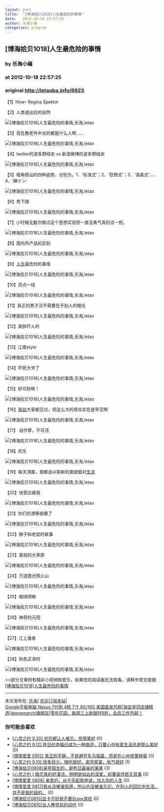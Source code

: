 ```yaml
---
layout: post
title:  "[博海拾贝1018]人生最危险的事情"
date:   2012-10-18 22:57:25
author: 乐淘小编
categories: program
---
```


## [博海拾贝1018]人生最危险的事情
### by 乐淘小编
### at 2012-10-18 22:57:25
### original <http://letaoba.info/6923>

<p>【1】How– Regina Spektor</p>
<div></div>
<p>【2】人类退出后的自然</p>
<p><img src="http://ww2.sinaimg.cn/bmiddle/9198736fjw1dxz24mzcovj.jpg" alt="[博海拾贝1018]人生最危险的事情,乐淘,letao" title="[博海拾贝1018]人生最危险的事情|来自乐淘"></p>
<p>【3】现在教老外中文的都是什么人啊……</p>
<p><img src="http://ww2.sinaimg.cn/bmiddle/9198736fjw1dxz21ng4raj.jpg" alt="[博海拾贝1018]人生最危险的事情,乐淘,letao" title="[博海拾贝1018]人生最危险的事情|来自乐淘"></p>
<p>【4】twitter的波多野结衣 vs 新浪微博的波多野结衣</p>
<p><img src="http://ww1.sinaimg.cn/bmiddle/9198736fjw1dxz2296zjgj.jpg" alt="[博海拾贝1018]人生最危险的事情,乐淘,letao" title="[博海拾贝1018]人生最危险的事情|来自乐淘"></p>
<p>【5】墙角搭讪的四种姿势，分别为，1、‘标准式’；2、‘狂野式’；3、‘温柔式’……4、‘蝉ドン’</p>
<p><img src="http://ww1.sinaimg.cn/bmiddle/9198736fjw1dxz22pcte6j.jpg" alt="[博海拾贝1018]人生最危险的事情,乐淘,letao" title="[博海拾贝1018]人生最危险的事情|来自乐淘"></p>
<p>【6】秀下限</p>
<p><img src="http://ww2.sinaimg.cn/bmiddle/9198736fjw1dxz23ayi6tj.jpg" alt="[博海拾贝1018]人生最危险的事情,乐淘,letao" title="[博海拾贝1018]人生最危险的事情|来自乐淘"></p>
<p>【7】小时候无数次做过这个思想实验但一直没勇气真的试一把。</p>
<p><img src="http://ww3.sinaimg.cn/bmiddle/9198736fjw1dxz240dbjhj.jpg" alt="[博海拾贝1018]人生最危险的事情,乐淘,letao" title="[博海拾贝1018]人生最危险的事情|来自乐淘"></p>
<p>【8】国内外产品的区别</p>
<p><img src="http://ww3.sinaimg.cn/bmiddle/9198736fjw1dxz27xyo5kj.jpg" alt="[博海拾贝1018]人生最危险的事情,乐淘,letao" title="[博海拾贝1018]人生最危险的事情|来自乐淘"></p>
<p>【9】<a href="http://letaoba.info/tag/%e4%ba%ba%e7%94%9f" title="查看 人生 中的全部文章">人生</a>最危险的事情</p>
<p><img src="http://ww2.sinaimg.cn/bmiddle/9198736fjw1dxz2at2hrjj.jpg" alt="[博海拾贝1018]人生最危险的事情,乐淘,letao" title="[博海拾贝1018]人生最危险的事情|来自乐淘"></p>
<p>【10】亮点一线</p>
<p><img src="http://ww3.sinaimg.cn/bmiddle/9198736fjw1dxz2c6dts0j.jpg" alt="[博海拾贝1018]人生最危险的事情,乐淘,letao" title="[博海拾贝1018]人生最危险的事情|来自乐淘"></p>
<p>【11】真正的男子汉不需要在乎别人的眼光</p>
<p><img src="http://ww1.sinaimg.cn/bmiddle/9198736fjw1dxz2elz7nfj.jpg" alt="[博海拾贝1018]人生最危险的事情,乐淘,letao" title="[博海拾贝1018]人生最危险的事情|来自乐淘"></p>
<p>【12】奥胖吓人的</p>
<p><img src="http://ww4.sinaimg.cn/bmiddle/9198736fjw1dxz2e1f0v7g.gif" alt="[博海拾贝1018]人生最危险的事情,乐淘,letao" title="[博海拾贝1018]人生最危险的事情|来自乐淘"></p>
<p>【13】江南style</p>
<p><img src="http://ww3.sinaimg.cn/bmiddle/9198736fjw1dxz2d3ai4rg.gif" alt="[博海拾贝1018]人生最危险的事情,乐淘,letao" title="[博海拾贝1018]人生最危险的事情|来自乐淘"></p>
<p>【14】吓死大爷了</p>
<p><img src="http://ww3.sinaimg.cn/large/9198736fjw1dxz2cjl1mig.gif" alt="[博海拾贝1018]人生最危险的事情,乐淘,letao" title="[博海拾贝1018]人生最危险的事情|来自乐淘"></p>
<p>【15】好可耐啊！</p>
<p><img src="http://ww3.sinaimg.cn/bmiddle/9198736fjw1dxz2begh2ug.gif" alt="[博海拾贝1018]人生最危险的事情,乐淘,letao" title="[博海拾贝1018]人生最危险的事情|来自乐淘"></p>
<p>【16】<a href="http://letaoba.info/tag/%e5%b1%8c%e4%b8%9d" title="查看 屌丝 中的全部文章">屌丝</a>大家都见过，但这么大的屌丝实在是罕见啊</p>
<p><img src="http://ww4.sinaimg.cn/bmiddle/9198736fjw1dxz28yumdbg.gif" alt="[博海拾贝1018]人生最危险的事情,乐淘,letao" title="[博海拾贝1018]人生最危险的事情|来自乐淘"></p>
<p>【17】 自作孽，不可活</p>
<p><img src="http://ww2.sinaimg.cn/bmiddle/9198736fjw1dxz276akkzg.gif" alt="[博海拾贝1018]人生最危险的事情,乐淘,letao" title="[博海拾贝1018]人生最危险的事情|来自乐淘"></p>
<p>【18】欢乐</p>
<p><img src="http://ww2.sinaimg.cn/bmiddle/9c0ce9e3tw1dxyig97agug.gif" alt="[博海拾贝1018]人生最危险的事情,乐淘,letao" title="[博海拾贝1018]人生最危险的事情|来自乐淘"></p>
<p>【19】每天清晨，我都会以崭新的面貌面对<a href="http://letaoba.info/tag/%e7%94%9f%e6%b4%bb" title="查看 生活 中的全部文章">生活</a></p>
<p><img src="http://ww2.sinaimg.cn/bmiddle/69b1d125tw1dxymdp910nj.jpg" alt="[博海拾贝1018]人生最危险的事情,乐淘,letao" title="[博海拾贝1018]人生最危险的事情|来自乐淘"></p>
<p>【20】快答应嫁我</p>
<p><img src="http://ww3.sinaimg.cn/bmiddle/6a92cfbftw1dxy7myuwcdj.jpg" alt="[博海拾贝1018]人生最危险的事情,乐淘,letao" title="[博海拾贝1018]人生最危险的事情|来自乐淘"></p>
<p>【21】你们的漂移弱爆了</p>
<p><img src="http://ww1.sinaimg.cn/bmiddle/64112046gw1dxy557o4odg.gif" alt="[博海拾贝1018]人生最危险的事情,乐淘,letao" title="[博海拾贝1018]人生最危险的事情|来自乐淘"></p>
<p>【22】狮子和老鼠的故事</p>
<p><img src="http://ww3.sinaimg.cn/bmiddle/64112046gw1dxxzu1ygvyj.jpg" alt="[博海拾贝1018]人生最危险的事情,乐淘,letao" title="[博海拾贝1018]人生最危险的事情|来自乐淘"></p>
<p>【23】美丽的大草原</p>
<p><img src="http://ww3.sinaimg.cn/bmiddle/9ac18848jw1dsokaelhukj.jpg" alt="[博海拾贝1018]人生最危险的事情,乐淘,letao" title="[博海拾贝1018]人生最危险的事情|来自乐淘"></p>
<p>【24】万道霞光照火山</p>
<p><img src="http://ww2.sinaimg.cn/bmiddle/61daa7d1gw1dxyfs6p5ffj.jpg" alt="[博海拾贝1018]人生最危险的事情,乐淘,letao" title="[博海拾贝1018]人生最危险的事情|来自乐淘"></p>
<p>【25】暗绿绣眼</p>
<p><img src="http://ww4.sinaimg.cn/bmiddle/61daa7d1gw1dxyfwmoxzlj.jpg" alt="[博海拾贝1018]人生最危险的事情,乐淘,letao" title="[博海拾贝1018]人生最危险的事情|来自乐淘"></p>
<p>【26】神奇的元阳</p>
<p><img src="http://ww1.sinaimg.cn/bmiddle/61daa7d1gw1dxyftv25kcj.jpg" alt="[博海拾贝1018]人生最危险的事情,乐淘,letao" title="[博海拾贝1018]人生最危险的事情|来自乐淘"></p>
<p>【27】江上渔者</p>
<p><img src="http://ww3.sinaimg.cn/bmiddle/61daa7d1gw1dxyfy99yrvj.jpg" alt="[博海拾贝1018]人生最危险的事情,乐淘,letao" title="[博海拾贝1018]人生最危险的事情|来自乐淘"></p>
<p>【28】秋色正浓时</p>
<p><img src="http://ww4.sinaimg.cn/bmiddle/61daa7d1gw1dxyfzozby7j.jpg" alt="[博海拾贝1018]人生最危险的事情,乐淘,letao" title="[博海拾贝1018]人生最危险的事情|来自乐淘"></p>
<p>&gt;&gt;部分文章附有精彩小视频和音乐，如果您的阅读器无法观看，请移步原文链接:<a href="http://letaoba.info/6923">[博海拾贝1018]人生最危险的事情</a>
<hr>
本文发布在: <a href="http://letaoba.info">乐淘</a>| <a href="http://letaoba.info/feed">欢迎订阅本站</a>|
<br>
<a href="http://s.click.taobao.com/t_8?e=7HZ6jHSTbIg204MkSxkfroRDQz0il14ohHLbxUm78kgo&amp;p=mm_14340546_0_0" rel="external nofollow">Google平板电脑 Nexus 7代购 4核 7寸 8G/16G 美国直发包税</a>|<a href="http://www.taobao.com/go/chn/tbk_channel/huangguan.php?pid=mm_14340546_2434133_9338368&amp;eventid=101858" rel="external nofollow">淘宝皇冠店铺精选</a>|<a href="http://s.click.taobao.com/t_8?e=7HZ5x%2BOzdsYUBq8G4nHLsBOiWn0%3D&amp;p=mm_14340546_0_0" rel="external nofollow">deeremarchi旗舰店</a>|<a href="http://s.click.taobao.com/t_8?e=7HZ5x%2BOzds2c1EnkqBkVgukfog%3D%3D&amp;p=mm_14340546_0_0" rel="external nofollow">零号花园，每周三上新限时9折，全店三件包邮！</a></p>
<h3>你可能会喜欢</h3><ul><li><a href="http://letaoba.info/6831" title="[心灵之约 9.20]  初恋都让人难忘，觉得美好 (2012 年 9 月 20 日)">[心灵之约 9.20]  初恋都让人难忘，觉得美好</a> (0)</li><li><a href="http://letaoba.info/6789" title="[心灵之约 9.12]  昨日的幸福已成为一种痕迹，只要心中有爱生活总是那么美好 (2012 年 9 月 12 日)">[心灵之约 9.12]  昨日的幸福已成为一种痕迹，只要心中有爱生活总是那么美好</a> (0)</li><li><a href="http://letaoba.info/6788" title="[情情爱爱 0912] 真正的平静，不是避开车马喧嚣，而是在心中修篱种菊 (2012 年 9 月 12 日)">[情情爱爱 0912] 真正的平静，不是避开车马喧嚣，而是在心中修篱种菊</a> (0)</li><li><a href="http://letaoba.info/6770" title="[心灵之约 9.10]  钱多钱少，够吃就好。家穷家富，和气就好 (2012 年 9 月 10 日)">[心灵之约 9.10]  钱多钱少，够吃就好。家穷家富，和气就好</a> (1)</li><li><a href="http://letaoba.info/6760" title="[博海拾贝0908]来年陌生的，是昨日最亲的某某 (2012 年 9 月 8 日)">[博海拾贝0908]来年陌生的，是昨日最亲的某某</a> (3)</li><li><a href="http://letaoba.info/6722" title="[心灵之约 ]  暗恋真的好凄凉，明明是如此的深爱，却要装作若无其事 (2012 年 9 月 3 日)">[心灵之约 ]  暗恋真的好凄凉，明明是如此的深爱，却要装作若无其事</a> (0)</li><li><a href="http://letaoba.info/6704" title="[情情爱爱 0828] 亲爱的，从今天起我申请，加入你的人生 (2012 年 8 月 29 日)">[情情爱爱 0828] 亲爱的，从今天起我申请，加入你的人生</a> (0)</li><li><a href="http://letaoba.info/6623" title="[情情爱爱 0817]我从没被谁知道，所以也没被谁忘记。在别人的回忆中生活，并不是我的目的。 (2012 年 8 月 17 日)">[情情爱爱 0817]我从没被谁知道，所以也没被谁忘记。在别人的回忆中生活，并不是我的目的。</a> (0)</li><li><a href="http://letaoba.info/6591" title="[博海拾贝0813]显卡不好就不要玩sex游戏 (2012 年 8 月 14 日)">[博海拾贝0813]显卡不好就不要玩sex游戏</a> (0)</li><li><a href="http://letaoba.info/6563" title="[博海拾贝0810]女人睡觉前的动作 (2012 年 8 月 10 日)">[博海拾贝0810]女人睡觉前的动作</a> (0)</li></ul><img src="http://feeds.feedburner.com/~r/blogspot/CRBRG/~4/hC-hmqnCbss" height="1" width="1">